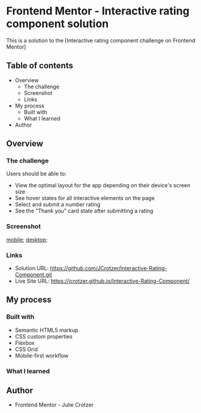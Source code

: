 # Frontend Mentor - Interactive rating component solution

This is a solution to the [Interactive rating component challenge on Frontend Mentor]

## Table of contents

- Overview
  - The challenge
  - Screenshot
  - Links
- My process
  - Built with
  - What I learned
- Author




## Overview

### The challenge

Users should be able to:

- View the optimal layout for the app depending on their device's screen size
- See hover states for all interactive elements on the page
- Select and submit a number rating
- See the "Thank you" card state after submitting a rating

### Screenshot

[mobile](screenshots/mobile.PNG);
[desktop](screenshots/desktop.PNG);


### Links

- Solution URL: https://github.com/JCrotzer/Interactive-Rating-Component.git 
- Live Site URL: https://jcrotzer.github.io/Interactive-Rating-Component/

## My process

### Built with

- Semantic HTML5 markup
- CSS custom properties
- Flexbox
- CSS Grid
- Mobile-first workflow

### What I learned





## Author

- Frontend Mentor - Julie Crotzer